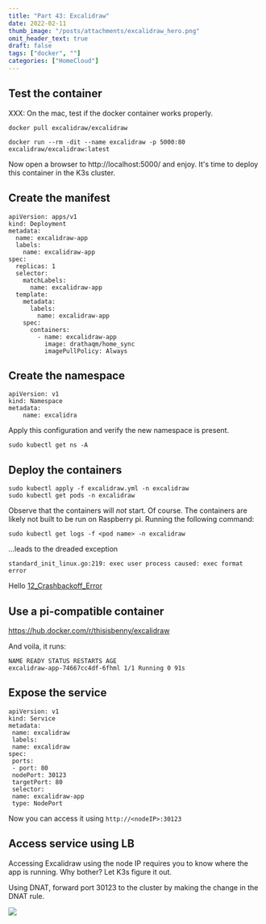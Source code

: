```yaml
---
title: "Part 43: Excalidraw"
date: 2022-02-11
thumb_image: "/posts/attachments/excalidraw_hero.png"
omit_header_text: true
draft: false
tags: ["docker", ""]
categories: ["HomeCloud"]
---
```


## Test the container

XXX: On the mac, test if the docker container works properly. 

```
docker pull excalidraw/excalidraw
```

```
docker run --rm -dit --name excalidraw -p 5000:80 excalidraw/excalidraw:latest
```

Now open a browser to http://localhost:5000/ and enjoy. It's time to deploy this container in the K3s cluster.


## Create the manifest

```
apiVersion: apps/v1
kind: Deployment
metadata:
  name: excalidraw-app
  labels:
    name: excalidraw-app
spec:
  replicas: 1
  selector:
    matchLabels:
      name: excalidraw-app
  template:
    metadata:
      labels:
        name: excalidraw-app
    spec:
      containers:
        - name: excalidraw-app
          image: drathaqm/home_sync
          imagePullPolicy: Always
```

## Create the namespace

```
apiVersion: v1
kind: Namespace
metadata:
	name: excalidra
```

Apply this configuration and verify the new namespace is present.

```
sudo kubectl get ns -A
```

## Deploy the containers

```
sudo kubectl apply -f excalidraw.yml -n excalidraw
sudo kubectl get pods -n excalidraw
```

Observe that the containers will _not_ start. Of course. The containers are likely not built to be run on Raspberry pi. Running the following command:

```
sudo kubectl get logs -f <pod name> -n excalidraw
```

...leads to the dreaded exception

```
standard_init_linux.go:219: exec user process caused: exec format error
```

Hello [12_Crashbackoff_Error](/posts/12_crashbackoff_error)

## Use a pi-compatible container

https://hub.docker.com/r/thisisbenny/excalidraw

And voila, it runs:

```
NAME READY STATUS RESTARTS AGE
excalidraw-app-74667cc4df-6fhml 1/1 Running 0 91s
```

## Expose the service

```
apiVersion: v1
kind: Service
metadata:
 name: excalidraw
 labels:
 name: excalidraw
spec:
 ports:
 - port: 80
 nodePort: 30123
 targetPort: 80
 selector:
 name: excalidraw-app
 type: NodePort
```

Now you can access it using `http://<nodeIP>:30123`


## Access service using LB

Accessing Excalidraw using the node IP requires you to know where the app is running. Why bother? Let K3s figure it out. 

Using DNAT, forward port 30123 to the cluster by making the change in the DNAT rule. 

![](/posts/attachments/dnat_excalidraw.png)


